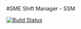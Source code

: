 #SME Shift Manager - SSM

[![Build Status](http://ilyas.co.il:8080/buildStatus/icon?job=sme)](http://ilyas.co.il:8080/job/sme/)
